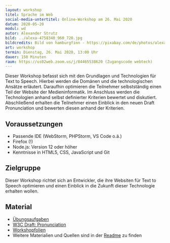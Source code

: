 ```yaml
---
layout: workshop
titel: Sprache im Web
social-media-untertitel: Online-Workshop am 26. Mai 2020
datum: 2020-05-20
modul: wd
autor: Alexander Strutz
bild: ../alexa-4758340_960_720.jpg
bildcredits: Bild von hamburgfinn - https://pixabay.com/de/photos/alexa-echo-smart-home-box-musikbox-4758340/s
art: workshop
termin: Dienstag, 26. Mai 2020, 13:00 Uhr
dauer: 150 Minuten
raum: https://us02web.zoom.us/j/84465538620 (Zugangscode webtech)
---
```


Dieser Workshop befasst sich mit den Grundlagen und Technologien für Text to Speech. Hierbei werden die Domänen und die technologischen Ansätze erläutert. Daraufhin optimieren die Teilnehmer selbstständig einen Teil der Website der Medieninformatik. Im Anschluss werden die Technologien anhand selbst definierter Kriterien bewertet und diskutiert. Abschließend erhalten die Teilnehmer einen Einblick in den neuen Draft Pronunciation und bewerten diesen anhand der Kriterien.

## Voraussetzungen
- Passende IDE (WebStorm, PHPStorm, VS Code o.ä.)
- Firefox (!)
- Node.js: Version 12 oder höher
- Kenntnisse in HTML5, CSS, JavaScript und Git

## Zielgruppe
Dieser Workshop richtet sich an Entwickler, die ihre Websiten für Text to Speech optimieren und einen Einblick in die Zukunft dieser Technologie erhalten wollen.

## Material
- [Übungsaufgaben](https://github.com/astrutz/texttospeech)
- [W3C Draft: Pronunciation](https://www.github.com/w3c/pronunciation)
- [Workshopfolien](/_workshops/2020/texttospeech/texttospeech/texttospeech.html)
- Weitere Materialien und Quellen sind in der [Readme](https://github.com/astrutz/texttospeech/blob/master/README.md) zu finden

